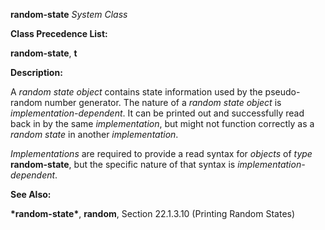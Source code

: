**random-state** *System Class* 

**Class Precedence List:** 

**random-state**, **t** 

**Description:** 

A *random state object* contains state information used by the pseudo-random number generator. The nature of a *random state object* is *implementation-dependent*. It can be printed out and successfully read back in by the same *implementation*, but might not function correctly as a *random state* in another *implementation*. 

*Implementations* are required to provide a read syntax for *objects* of *type* **random-state**, but the specific nature of that syntax is *implementation-dependent*. 

**See Also:** 

**\*random-state\***, **random**, Section 22.1.3.10 (Printing Random States) 



 

 

